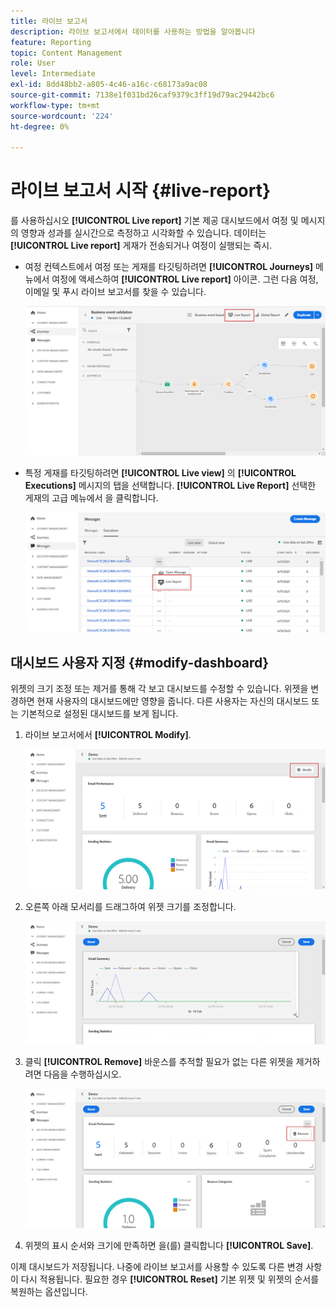 ```yaml
---
title: 라이브 보고서
description: 라이브 보고서에서 데이터를 사용하는 방법을 알아봅니다
feature: Reporting
topic: Content Management
role: User
level: Intermediate
exl-id: 8dd48bb2-a805-4c46-a16c-c68173a9ac08
source-git-commit: 7138e1f031bd26caf9379c3ff19d79ac29442bc6
workflow-type: tm+mt
source-wordcount: '224'
ht-degree: 0%

---
```


# 라이브 보고서 시작 {#live-report}

를 사용하십시오 **[!UICONTROL Live report]** 기본 제공 대시보드에서 여정 및 메시지의 영향과 성과를 실시간으로 측정하고 시각화할 수 있습니다.
데이터는 **[!UICONTROL Live report]** 게재가 전송되거나 여정이 실행되는 즉시.

* 여정 컨텍스트에서 여정 또는 게재를 타깃팅하려면 **[!UICONTROL Journeys]** 메뉴에서 여정에 액세스하여 **[!UICONTROL Live report]** 아이콘. 그런 다음 여정, 이메일 및 푸시 라이브 보고서를 찾을 수 있습니다.

   ![](../assets/report_journey.png)

* 특정 게재를 타깃팅하려면 **[!UICONTROL Live view]** 의 **[!UICONTROL Executions]** 메시지의 탭을 선택합니다. **[!UICONTROL Live Report]** 선택한 게재의 고급 메뉴에서 을 클릭합니다.

   ![](../assets/report_2.png)

## 대시보드 사용자 지정 {#modify-dashboard}

위젯의 크기 조정 또는 제거를 통해 각 보고 대시보드를 수정할 수 있습니다. 위젯을 변경하면 현재 사용자의 대시보드에만 영향을 줍니다. 다른 사용자는 자신의 대시보드 또는 기본적으로 설정된 대시보드를 보게 됩니다.

1. 라이브 보고서에서 **[!UICONTROL Modify]**.

   ![](../assets/report_modify_1.png)

1. 오른쪽 아래 모서리를 드래그하여 위젯 크기를 조정합니다.

   ![](../assets/report_modify_2.png)

1. 클릭 **[!UICONTROL Remove]** 바운스를 추적할 필요가 없는 다른 위젯을 제거하려면 다음을 수행하십시오.

   ![](../assets/report_modify_3.png)

1. 위젯의 표시 순서와 크기에 만족하면 을(를) 클릭합니다 **[!UICONTROL Save]**.

이제 대시보드가 저장됩니다. 나중에 라이브 보고서를 사용할 수 있도록 다른 변경 사항이 다시 적용됩니다. 필요한 경우 **[!UICONTROL Reset]** 기본 위젯 및 위젯의 순서를 복원하는 옵션입니다.
